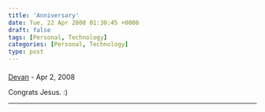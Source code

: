 ```yaml
---
title: 'Anniversary'
date: Tue, 22 Apr 2008 01:30:45 +0000
draft: false
tags: [Personal, Technology]
categories: [Personal, Technology]
type: post
---
```



#### 
[Devan](http://dgoodwin.dangerouslyinc.com "dgoodwin@dangerouslyinc.com") - <time datetime="2008-04-22 07:55:31">Apr 2, 2008</time>

Congrats Jesus. :)
<hr />
